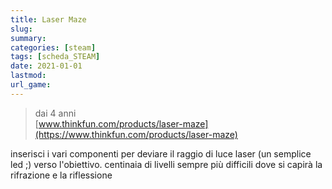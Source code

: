 ```yaml
---
title: Laser Maze
slug: 
summary: 
categories: [steam]
tags: [scheda_STEAM]
date: 2021-01-01
lastmod: 
url_game: 
---
```

> dai 4 anni  
> [www.thinkfun.com/products/laser-maze](https://www.thinkfun.com/products/laser-maze)  

inserisci i vari componenti per deviare il raggio di luce laser (un semplice led ;) verso l'obiettivo.
centinaia di livelli sempre più difficili dove si capirà la rifrazione e la riflessione


